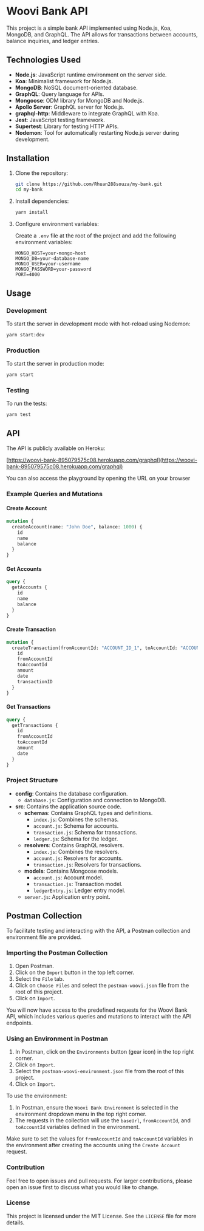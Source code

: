 
# Woovi Bank API

This project is a simple bank API implemented using Node.js, Koa, MongoDB, and GraphQL. The API allows for transactions between accounts, balance inquiries, and ledger entries.

## Technologies Used

- **Node.js**: JavaScript runtime environment on the server side.
- **Koa**: Minimalist framework for Node.js.
- **MongoDB**: NoSQL document-oriented database.
- **GraphQL**: Query language for APIs.
- **Mongoose**: ODM library for MongoDB and Node.js.
- **Apollo Server**: GraphQL server for Node.js.
- **graphql-http**: Middleware to integrate GraphQL with Koa.
- **Jest**: JavaScript testing framework.
- **Supertest**: Library for testing HTTP APIs.
- **Nodemon**: Tool for automatically restarting Node.js server during development.

## Installation

1. Clone the repository:

   ```bash
   git clone https://github.com/Rhuan288souza/my-bank.git
   cd my-bank
   ```

2. Install dependencies:

   ```bash
   yarn install
   ```

3. Configure environment variables:
   
   Create a `.env` file at the root of the project and add the following environment variables:

   ```env
   MONGO_HOST=your-mongo-host
   MONGO_DB=your-database-name
   MONGO_USER=your-username
   MONGO_PASSWORD=your-password
   PORT=4000
   ```

## Usage

### Development

To start the server in development mode with hot-reload using Nodemon:

```bash
yarn start:dev
```

### Production

To start the server in production mode:

```bash
yarn start
```

### Testing

To run the tests:

```bash
yarn test
```

## API

The API is publicly available on Heroku:

[https://woovi-bank-895079575c08.herokuapp.com/graphql](https://woovi-bank-895079575c08.herokuapp.com/graphql)

You can also access the playground by opening the URL on your browser

### Example Queries and Mutations

#### Create Account

```graphql
mutation {
  createAccount(name: "John Doe", balance: 1000) {
    id
    name
    balance
  }
}
```

#### Get Accounts

```graphql
query {
  getAccounts {
    id
    name
    balance
  }
}
```

#### Create Transaction

```graphql
mutation {
  createTransaction(fromAccountId: "ACCOUNT_ID_1", toAccountId: "ACCOUNT_ID_2", amount: 100, transactionId: "TRANSACTION_ID") {
    id
    fromAccountId
    toAccountId
    amount
    date
    transactionID
  }
}
```

#### Get Transactions

```graphql
query {
  getTransactions {
    id
    fromAccountId
    toAccountId
    amount
    date
  }
}
```

### Project Structure

- **config**: Contains the database configuration.
  - `database.js`: Configuration and connection to MongoDB.
- **src**: Contains the application source code.
  - **schemas**: Contains GraphQL types and definitions.
    - `index.js`: Combines the schemas.
    - `account.js`: Schema for accounts.
    - `transaction.js`: Schema for transactions.
    - `ledger.js`: Schema for the ledger.
  - **resolvers**: Contains GraphQL resolvers.
    - `index.js`: Combines the resolvers.
    - `account.js`: Resolvers for accounts.
    - `transaction.js`: Resolvers for transactions.
  - **models**: Contains Mongoose models.
    - `account.js`: Account model.
    - `transaction.js`: Transaction model.
    - `ledgerEntry.js`: Ledger entry model.
  - `server.js`: Application entry point.

## Postman Collection

To facilitate testing and interacting with the API, a Postman collection and environment file are provided.

### Importing the Postman Collection

1. Open Postman.
2. Click on the `Import` button in the top left corner.
3. Select the `File` tab.
4. Click on `Choose Files` and select the `postman-woovi.json` file from the root of this project.
5. Click on `Import`.

You will now have access to the predefined requests for the Woovi Bank API, which includes various queries and mutations to interact with the API endpoints.

### Using an Environment in Postman

1. In Postman, click on the `Environments` button (gear icon) in the top right corner.
2. Click on `Import`.
3. Select the `postman-woovi-environment.json` file from the root of this project.
4. Click on `Import`.

To use the environment:

1. In Postman, ensure the `Woovi Bank Environment` is selected in the environment dropdown menu in the top right corner.
2. The requests in the collection will use the `baseUrl`, `fromAccountId`, and `toAccountId` variables defined in the environment.

Make sure to set the values for `fromAccountId` and `toAccountId` variables in the environment after creating the accounts using the `Create Account` request.


### Contribution

Feel free to open issues and pull requests. For larger contributions, please open an issue first to discuss what you would like to change.

### License

This project is licensed under the MIT License. See the `LICENSE` file for more details.